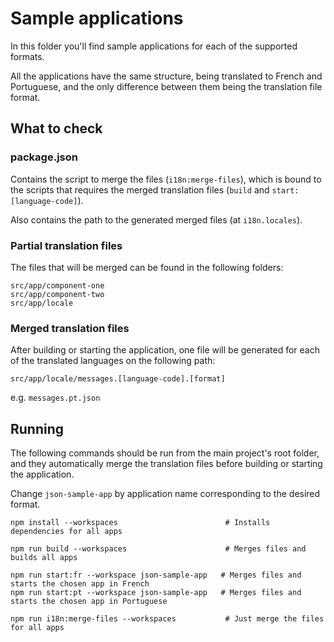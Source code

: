 # Sample applications

In this folder you'll find sample applications for each of the supported formats.

All the applications have the same structure, being translated to French and Portuguese, and the only difference between 
them being the translation file format.

## What to check

### package.json

Contains the script to merge the files (`i18n:merge-files`), which is bound to the scripts that requires the merged
translation files (`build` and `start:[language-code]`).

Also contains the path to the generated merged files (at `i18n.locales`).

### Partial translation files

The files that will be merged can be found in the following folders:

```
src/app/component-one
src/app/component-two
src/app/locale
```

### Merged translation files

After building or starting the application, one file will be generated for each of the translated languages on the
following path:

`src/app/locale/messages.[language-code].[format]`

e.g. `messages.pt.json`

## Running

The following commands should be run from the main project's root folder, and they automatically merge the
translation files before building or starting the application. 

Change `json-sample-app` by application name corresponding to the desired format.

```shell
npm install --workspaces                        # Installs dependencies for all apps

npm run build --workspaces                      # Merges files and builds all apps

npm run start:fr --workspace json-sample-app   # Merges files and starts the chosen app in French 
npm run start:pt --workspace json-sample-app   # Merges files and starts the chosen app in Portuguese

npm run i18n:merge-files --workspaces           # Just merge the files for all apps
```
